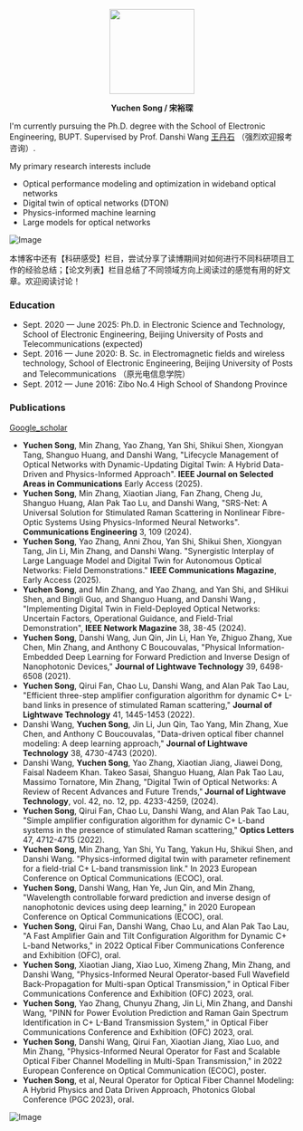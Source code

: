 <p align = "center">    
<img  src="https://github.com/user-attachments/assets/8d51c2a6-20da-4a45-bcdf-32a2eb49e653" width="150" />
</p>
<p align = "center"><strong>Yuchen Song / 宋裕琛</strong></p>  
I'm currently pursuing the Ph.D. degree with the School of Electronic Engineering, BUPT.  Supervised by Prof. Danshi Wang
<a href="https://see.bupt.edu.cn/info/1051/2196.htm">王丹石</a> （强烈欢迎报考咨询）.  

My primary research interests include
- Optical performance modeling and optimization in wideband optical networks
- Digital twin of optical networks (DTON)
- Physics-informed machine learning
- Large models for optical networks

![Image](https://github.com/user-attachments/assets/972b9dce-9e96-41f4-aee4-3c669f7383ca)

本博客中还有【科研感受】栏目，尝试分享了读博期间对如何进行不同科研项目工作的经验总结；【论文列表】栏目总结了不同领域方向上阅读过的感觉有用的好文章。欢迎阅读讨论！
<h3> Education </h3>  

- Sept. 2020 — June 2025: Ph.D. in Electronic Science and Technology, School of Electronic Engineering, Beijing University of Posts and Telecommunications (expected)
- Sept. 2016 — June 2020: B. Sc. in Electromagnetic fields and wireless technology, School of Electronic Engineering, Beijing University of Posts and Telecommunications （原光电信息学院）
- Sept. 2012 — June 2016: Zibo No.4 High School of Shandong Province

<h3> Publications</h3>  
<a href="https://scholar.google.com.hk/citations?user=WKfnMBcAAAAJ&hl=en">Google_scholar</a>  

- <strong>Yuchen Song</strong>, Min Zhang, Yao Zhang, Yan Shi, Shikui Shen, Xiongyan Tang, Shanguo Huang, and Danshi Wang, "Lifecycle Management of Optical Networks with Dynamic-Updating Digital Twin: A Hybrid Data-Driven and Physics-Informed Approach". <strong>IEEE Journal on Selected Areas in Communications</strong> Early Access (2025).​
- <strong>Yuchen Song</strong>, Min Zhang, Xiaotian Jiang, Fan Zhang, Cheng Ju, Shanguo Huang, Alan Pak Tao Lu, and Danshi Wang, "SRS-Net: A Universal Solution for Stimulated Raman Scattering in Nonlinear Fibre-Optic Systems Using Physics-Informed Neural Networks". <strong>Communications Engineering</strong> 3, 109 (2024).​
- <strong>Yuchen Song</strong>, Yao Zhang, Anni Zhou, Yan Shi, Shikui Shen, Xiongyan Tang, Jin Li, Min Zhang, and Danshi Wang. "Synergistic Interplay of Large Language Model and Digital Twin for Autonomous Optical Networks: Field Demonstrations." <strong>IEEE Communications Magazine</strong>, Early Access (2025).
- <strong>Yuchen Song</strong>, and Min Zhang, and Yao Zhang, and Yan Shi, and SHikui Shen, and Bingli Guo, and Shanguo Huang, and Danshi Wang , "Implementing Digital Twin in Field-Deployed Optical Networks: Uncertain Factors, Operational Guidance, and Field-Trial Demonstration", <strong>IEEE Network Magazine</strong> 38, 38-45 (2024).
- <strong>Yuchen Song</strong>, Danshi Wang, Jun Qin, Jin Li, Han Ye, Zhiguo Zhang, Xue Chen, Min Zhang, and Anthony C Boucouvalas, "Physical Information-Embedded Deep Learning for Forward Prediction and Inverse Design of Nanophotonic Devices," <strong>Journal of Lightwave Technology</strong> 39, 6498-6508 (2021). 
- <strong>Yuchen Song</strong>, Qirui Fan, Chao Lu, Danshi Wang, and Alan Pak Tao Lau, "Efficient three-step amplifier configuration algorithm for dynamic C+ L-band links in presence of stimulated Raman scattering," <strong>Journal of Lightwave Technology</strong> 41, 1445-1453 (2022). 
- Danshi Wang, <strong>Yuchen Song</strong>, Jin Li, Jun Qin, Tao Yang, Min Zhang, Xue Chen, and Anthony C Boucouvalas, "Data-driven optical fiber channel modeling: A deep learning approach," <strong>Journal of Lightwave Technology</strong> 38, 4730-4743 (2020). 
- Danshi Wang, <strong>Yuchen Song</strong>, Yao Zhang, Xiaotian Jiang, Jiawei Dong, Faisal Nadeem Khan. Takeo Sasai, Shanguo Huang, Alan Pak Tao Lau, Massimo Tornatore, Min Zhang, "Digital Twin of Optical Networks: A Review of Recent Advances and Future Trends,"<strong> Journal of Lightwave Technology</strong>, vol. 42, no. 12, pp. 4233-4259, (2024).
- <strong>Yuchen Song</strong>, Qirui Fan, Chao Lu, Danshi Wang, and Alan Pak Tao Lau, "Simple amplifier configuration algorithm for dynamic C+ L-band systems in the presence of stimulated Raman scattering," <strong>Optics Letters</strong> 47, 4712-4715 (2022).
- <strong>Yuchen Song</strong>, Min Zhang, Yan Shi, Yu Tang, Yakun Hu, Shikui Shen, and Danshi Wang. "Physics-informed digital twin with parameter refinement for a field-trial C+ L-band transmission link." In 2023 European Conference on Optical Communications (ECOC), oral. 
- <strong>Yuchen Song</strong>, Danshi Wang, Han Ye, Jun Qin, and Min Zhang, "Wavelength controllable forward prediction and inverse design of nanophotonic devices using deep learning," in 2020 European Conference on Optical Communications (ECOC), oral. 
- <strong>Yuchen Song</strong>, Qirui Fan, Danshi Wang, Chao Lu, and Alan Pak Tao Lau, "A Fast Amplifier Gain and Tilt Configuration Algorithm for Dynamic C+ L-band Networks," in 2022 Optical Fiber Communications Conference and Exhibition (OFC), oral. 
- <strong>Yuchen Song</strong>, Xiaotian Jiang, Xiao Luo, Ximeng Zhang, Min Zhang, and Danshi Wang, "Physics-Informed Neural Operator-based Full Wavefield Back-Propagation for Multi-span Optical Transmission," in Optical Fiber Communications Conference and Exhibition (OFC) 2023, oral.
- <strong>Yuchen Song</strong>, Yao Zhang, Chunyu Zhang, Jin Li, Min Zhang, and Danshi Wang, "PINN for Power Evolution Prediction and Raman Gain Spectrum Identification in C+ L-Band Transmission System," in Optical Fiber Communications Conference and Exhibition (OFC) 2023, oral. 
- <strong>Yuchen Song</strong>, Danshi Wang, Qirui Fan, Xiaotian Jiang, Xiao Luo, and Min Zhang, "Physics-Informed Neural Operator for Fast and Scalable Optical Fiber Channel Modelling in Multi-Span Transmission," in 2022 European Conference on Optical Communication (ECOC), poster. 
- <strong>Yuchen Song</strong>, et al, Neural Operator for Optical Fiber Channel Modeling: A Hybrid Physics and Data Driven Approach, Photonics Global Conference (PGC 2023), oral. 

![Image](https://github.com/user-attachments/assets/5c3dcc3c-7932-422d-9cd5-cf47f10337e1)